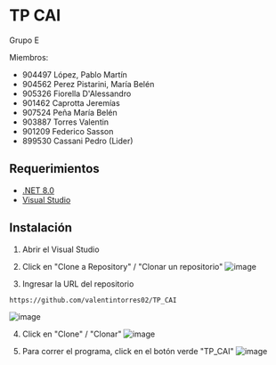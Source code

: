# TP CAI

Grupo E

Miembros:

- 904497 López, Pablo Martín
- 904562 Perez Pistarini, María Belén
- 905326 Fiorella D'Alessandro
- ⁠901462 Caprotta Jeremías
- ⁠907524 Peña María Belén
- 903887 Torres Valentin
- 901209 Federico Sasson
- ⁠899530 Cassani Pedro (Lider)

## Requerimientos

- [.NET 8.0](https://dotnet.microsoft.com/es-es/download/dotnet/8.0)
- [Visual Studio](https://visualstudio.microsoft.com/es/)

## Instalación

1. Abrir el Visual Studio
2. Click en "Clone a Repository" / "Clonar un repositorio"
   ![image](https://i.imgur.com/sb5IBCg.png)

3. Ingresar la URL del repositorio

```
https://github.com/valentintorres02/TP_CAI
```

![image](https://i.imgur.com/bugFKz2.png)

4. Click en "Clone" / "Clonar"
   ![image](https://i.imgur.com/ht3aPBh.png)

5. Para correr el programa, click en el botón verde "TP_CAI"
   ![image](https://i.imgur.com/qshxNwV.png)

